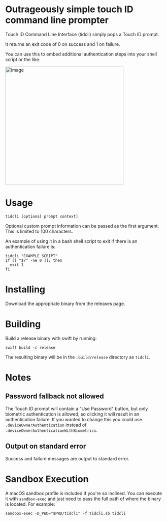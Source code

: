 # Outrageously simple touch ID command line prompter

Touch ID Command Line Interface (tidcli) simply pops a Touch ID prompt.

It returns an exit code of 0 on success and 1 on failure.

You can use this to embed additional authentication steps into your shell script or the like.

<img width="372" alt="image" src="https://github.com/singe/tidcli/assets/1150684/999a9a41-75d6-4366-b97b-ee6b425e1c1e">

# Usage

`tidcli [optional prompt context]`

Optional custom prompt information can be passed as the first argument. This is limited to 100 characters.

An example of using it in a bash shell script to exit if there is an authentication failure is:

```
tidcli "EXAMPLE SCRIPT"
if [[ "$?" -ne 0 ]]; then
  exit 1
fi
```

# Installing

Download the appropriate binary from the releases page.

# Building

Build a release binary with swift by running:

`swift build -c release`

The resulting binary will be in the `.build/release` directory as `tidcli`.

# Notes

## Password fallback not allowed

The Touch ID prompt will contain a "Use Password" button, but only biometric authentication is allowed, so clicking it will result in an authentication failure. If you wanted to change this you could use `.deviceOwnerAuthentication` instead of `.deviceOwnerAuthenticationWithBiometrics`.

## Output on standard error

Success and failure messages are output to standard error.

# Sandbox Execution

A macOS sandbox profile is included if you're so inclined. You can execute it with `sandbox-exec` and just need to pass the full path of where the binary is located. For example:

`sandbox-exec -D_PWD="$PWD/tidcli" -f tidcli.sb tidcli`

